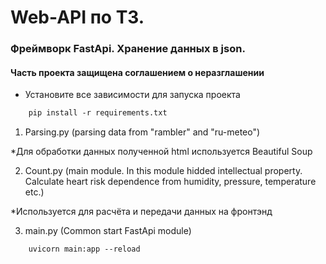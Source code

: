 # Web-API по ТЗ. 

### Фреймворк FastApi. Хранение данных в json.

#### Часть проекта защищена соглашением о неразглашении

* Установите все зависимости для запуска проекта
  
```html
    pip install -r requirements.txt
```


1. Parsing.py (parsing data from "rambler" and "ru-meteo")

  *Для обработки данных полученной html используется Beautiful Soup

2. Count.py (main module. In this module hidded intellectual property. Сalculate  heart risk dependence from humidity, pressure, temperature etc.)

  *Используется для расчёта и передачи данных на фронтэнд

3. main.py (Common start FastApi module)

```html
    uvicorn main:app --reload
```
